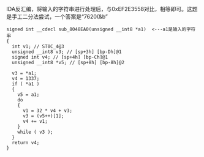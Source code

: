 IDA反汇编，将输入的字符串进行处理后，与0xEF2E3558对比，相等即可。这题是手工二分法尝试，一个答案是“7620(&b”

    signed int __cdecl sub_8048EA0(unsigned __int8 *a1)  <---a1是输入的字符串
    {
      int v1; // ST0C_4@3
      unsigned __int8 v3; // [sp+3h] [bp-Dh]@1
      signed int v4; // [sp+4h] [bp-Ch]@1
      unsigned __int8 *v5; // [sp+8h] [bp-8h]@2

      v3 = *a1;
      v4 = 1337;
      if ( *a1 )
      {
        v5 = a1;
        do
        {
          v1 = 32 * v4 + v3;
          v3 = (v5++)[1];
          v4 += v1;
        }
        while ( v3 );
      }
      return v4;
    }